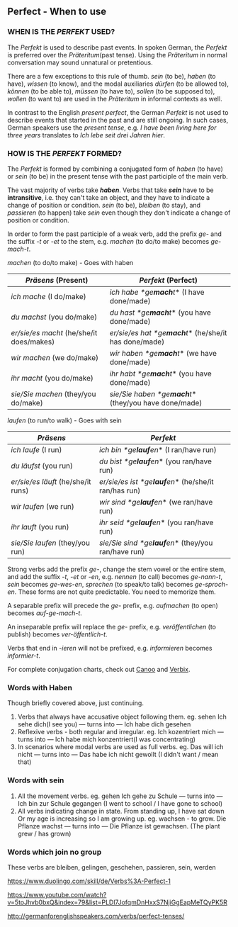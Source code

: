 

## Perfect - When to use

### WHEN IS THE *PERFEKT* USED?

The *Perfekt* is used to describe past events. In spoken German, the *Perfekt* is preferred over the *Präteritum*(past tense). Using the *Präteritum* in normal conversation may sound unnatural or pretentious.

There are a few exceptions to this rule of thumb. *sein* (to be), *haben* (to have), *wissen* (to know), and the modal auxiliaries *dürfen* (to be allowed to), *können* (to be able to), *müssen* (to have to), *sollen* (to be supposed to), *wollen* (to want to) are used in the *Präteritum* in informal contexts as well.

In contrast to the English *present perfect*, the German *Perfekt* is not used to describe events that started in the past and are still ongoing. In such cases, German speakers use the *present tense*, e.g. *I have been living here for three years* translates to *Ich lebe seit drei Jahren hier*.

### HOW IS THE *PERFEKT* FORMED?

The *Perfekt* is formed by combining a conjugated form of *haben* (to have) or *sein* (to be) in the present tense with the past participle of the main verb.

The vast majority of verbs take ***haben***. Verbs that take ***sein*** have to be **intransitive**, i.e. they can't take an object, and they have to indicate a change of position or condition. *sein* (to be), *bleiben* (to stay), and *passieren* (to happen) take *sein* even though they don't indicate a change of position or condition.

In order to form the past participle of a weak verb, add the prefix *ge-* and the suffix *-t* or *-et* to the stem, e.g. *machen* (to do/to make) becomes *ge-mach-t*.

*machen* (to do/to make) - Goes with haben

| *Präsens* (Present)                      | *Perfekt* (Perfect)                      |
| ---------------------------------------- | ---------------------------------------- |
| *ich mache* (I do/make)                  | *ich habe \**ge**mach**t*** (I have done/made) |
| *du machst* (you do/make)                | *du hast \**ge**mach**t*** (you have done/made) |
| *er/sie/es macht* (he/she/it does/makes) | *er/sie/es hat \**ge**mach**t*** (he/she/it has done/made) |
| *wir machen* (we do/make)                | *wir haben \**ge**mach**t*** (we have done/made) |
| *ihr macht* (you do/make)                | *ihr habt \**ge**mach**t*** (you have done/made) |
| *sie/Sie machen* (they/you do/make)      | *sie/Sie haben \**ge**mach**t*** (they/you have done/made) |

*laufen* (to run/to walk) - Goes with sein

| *Präsens*                          | *Perfekt*                                |
| ---------------------------------- | ---------------------------------------- |
| *ich laufe* (I run)                | *ich bin \**ge**lauf**en*** (I ran/have run) |
| *du läufst* (you run)              | *du bist \**ge**lauf**en*** (you ran/have run) |
| *er/sie/es läuft* (he/she/it runs) | *er/sie/es ist \**ge**lauf**en*** (he/she/it ran/has run) |
| *wir laufen* (we run)              | *wir sind \**ge**lauf**en*** (we ran/have run) |
| *ihr lauft* (you run)              | *ihr seid \**ge**lauf**en*** (you ran/have run) |
| *sie/Sie laufen* (they/you run)    | *sie/Sie sind \**ge**lauf**en*** (they/you ran/have run) |

Strong verbs add the prefix *ge-*, change the stem vowel or the entire stem, and add the suffix *-t*, *-et* or *-en*, e.g. *nennen* (to call) becomes *ge-nann-t*, *sein* becomes *ge-wes-en*, *sprechen* (to speak/to talk) becomes *ge-sproch-en*. These forms are not quite predictable. You need to memorize them.

A separable prefix will precede the *ge-* prefix, e.g. *aufmachen* (to open) becomes *auf-ge-mach-t*.

An inseparable prefix will replace the *ge-* prefix, e.g. *veröffentlichen* (to publish) becomes *ver-öffentlich-t*.

Verbs that end in *-ieren* will not be prefixed, e.g. *informieren* becomes *informier-t*.

For complete conjugation charts, check out [Canoo](http://www.canoo.net/) and [Verbix](http://www.verbix.com/).

### Words with Haben

Though briefly covered above, just continuing.

1. Verbs that always have accusative object following them. eg. sehen
   Ich sehe dich(I see you) — turns into — Ich habe dich gesehen
2. Reflexive verbs - both regular and irregular. eg.
   Ich kozentriert mich — turns into — Ich habe mich konzentriert(I was concentrating) 
3. In scenarios where modal verbs are used as full verbs. eg.
   Das will ich nicht — turns into — Das habe ich nicht gewollt (I didn't want / mean that)

### Words with sein

1. All the movement verbs. eg. gehen
   Ich gehe zu Schule — turns into — Ich bin zur Schule gegangen (I went to school / I have gone to school)
2. All verbs indicating change in state. From standing up, I have sat down Or my age is increasing so I am growing up. eg. wachsen - to grow. 
   Die Pflanze wachst  — turns into — Die Pflanze ist gewachsen. (The plant grew / has grown)

### Words which join no group

These verbs are bleiben, gelingen, geschehen, passieren, sein, werden

https://www.duolingo.com/skill/de/Verbs%3A-Perfect-1

https://www.youtube.com/watch?v=5toJhvb0bxQ&index=79&list=PLDl7JofqmDnHxxS7NjiGgEapMeTQyPK5R

http://germanforenglishspeakers.com/verbs/perfect-tenses/